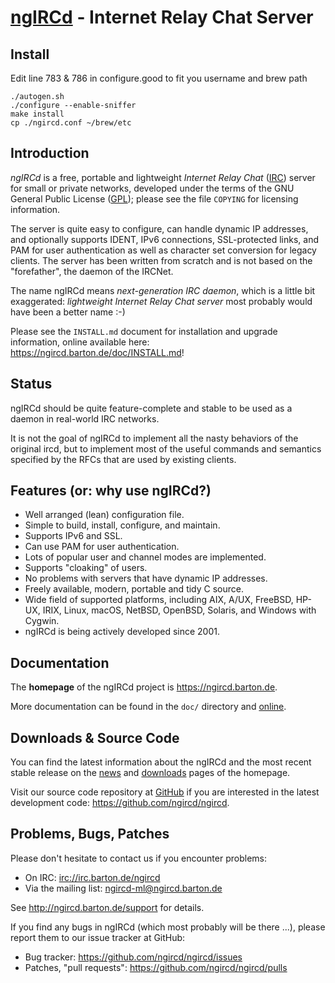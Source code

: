# [ngIRCd](https://ngircd.barton.de) - Internet Relay Chat Server

## Install
Edit line 783 & 786 in configure.good to fit you username and brew path

```
./autogen.sh
./configure --enable-sniffer
make install
cp ./ngircd.conf ~/brew/etc
```

## Introduction

*ngIRCd* is a free, portable and lightweight *Internet Relay Chat* ([IRC])
server for small or private networks, developed under the terms of the GNU
General Public License ([GPL]); please see the file `COPYING` for licensing
information.

The server is quite easy to configure, can handle dynamic IP addresses, and
optionally supports IDENT, IPv6 connections, SSL-protected links, and PAM for
user authentication as well as character set conversion for legacy clients. The
server has been written from scratch and is not based on the "forefather", the
daemon of the IRCNet.

The name ngIRCd means *next-generation IRC daemon*, which is a little bit
exaggerated: *lightweight Internet Relay Chat server* most probably would have
been a better name :-)

Please see the `INSTALL.md` document for installation and upgrade information,
online available here: <https://ngircd.barton.de/doc/INSTALL.md>!

## Status

ngIRCd should be quite feature-complete and stable to be used as a daemon in
real-world IRC networks.

It is not the goal of ngIRCd to implement all the nasty behaviors of the
original ircd, but to implement most of the useful commands and semantics
specified by the RFCs that are used by existing clients.

## Features (or: why use ngIRCd?)

- Well arranged (lean) configuration file.
- Simple to build, install, configure, and maintain.
- Supports IPv6 and SSL.
- Can use PAM for user authentication.
- Lots of popular user and channel modes are implemented.
- Supports "cloaking" of users.
- No problems with servers that have dynamic IP addresses.
- Freely available, modern, portable and tidy C source.
- Wide field of supported platforms, including AIX, A/UX, FreeBSD, HP-UX,
  IRIX, Linux, macOS, NetBSD, OpenBSD, Solaris, and Windows with Cygwin.
- ngIRCd is being actively developed since 2001.

## Documentation

The **homepage** of the ngIRCd project is <https://ngircd.barton.de>.

More documentation can be found in the `doc/` directory and
[online](https://ngircd.barton.de/documentation).

## Downloads & Source Code

You can find the latest information about the ngIRCd and the most recent
stable release on the [news](https://ngircd.barton.de/news) and
[downloads](https://ngircd.barton.de/download) pages of the homepage.

Visit our source code repository at [GitHub](https://github.com) if you are
interested in the latest development code: <https://github.com/ngircd/ngircd>.

## Problems, Bugs, Patches

Please don't hesitate to contact us if you encounter problems:

- On IRC: <irc://irc.barton.de/ngircd>
- Via the mailing list: <ngircd-ml@ngircd.barton.de>

See <http://ngircd.barton.de/support> for details.

If you find any bugs in ngIRCd (which most probably will be there ...), please
report them to our issue tracker at GitHub:

- Bug tracker: <https://github.com/ngircd/ngircd/issues>
- Patches, "pull requests": <https://github.com/ngircd/ngircd/pulls>

[IRC]: https://wikipedia.org/wiki/Internet_Relay_Chat
[GPL]: https://wikipedia.org/wiki/GNU_General_Public_License
